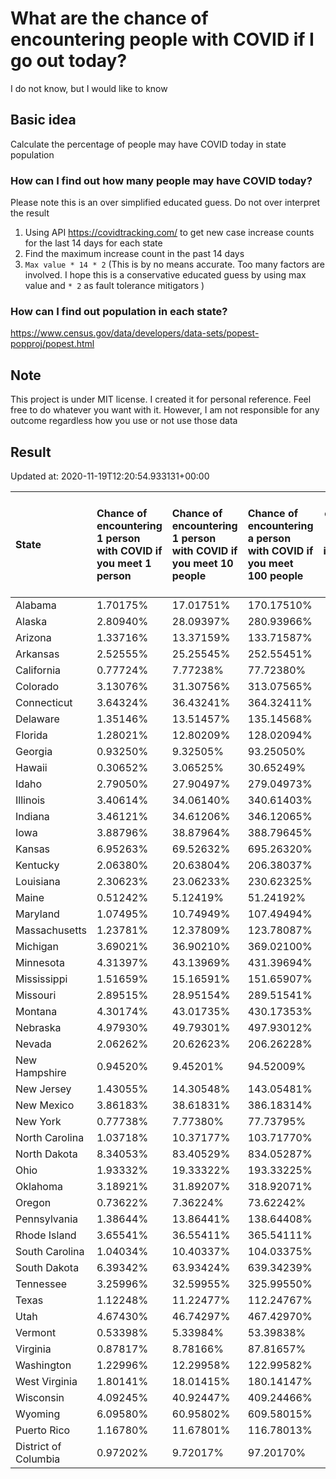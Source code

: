 # What are the chance of encountering people with COVID if I go out today?
I do not know, but I would like to know

## Basic idea
Calculate the percentage of people may have COVID today in state population

### How can I find out how many people may have COVID today?
Please note this is an over simplified educated guess. Do not over interpret the result 
1. Using API https://covidtracking.com/ to get new case increase counts for the last 14 days for each state
2. Find the maximum increase count in the past 14 days
3. `Max value * 14 * 2` (This is by no means accurate. Too many factors are involved. I hope this is a conservative educated guess by using max value and `* 2` as fault tolerance mitigators ) 

### How can I find out population in each state?
https://www.census.gov/data/developers/data-sets/popest-popproj/popest.html

## Note
This project is under MIT license. I created it for personal reference. Feel free to do whatever you want with it. However, I am not responsible for any outcome regardless how you use or not use those data 

## Result

 Updated at: 2020-11-19T12:20:54.933131+00:00

| State                | Chance of encountering 1 person with COVID if you meet 1 person   | Chance of encountering 1 person with COVID if you meet 10 people   | Chance of encountering a person with COVID if you meet 100 people   |   Max count of new case increase in the past 14 days |   Estimated people count with COVID |
|:---------------------|:------------------------------------------------------------------|:-------------------------------------------------------------------|:--------------------------------------------------------------------|-----------------------------------------------------:|------------------------------------:|
| Alabama              | 1.70175%                                                          | 17.01751%                                                          | 170.17510%                                                          |                                                 2980 |                               83440 |
| Alaska               | 2.80940%                                                          | 28.09397%                                                          | 280.93966%                                                          |                                                  734 |                               20552 |
| Arizona              | 1.33716%                                                          | 13.37159%                                                          | 133.71587%                                                          |                                                 3476 |                               97328 |
| Arkansas             | 2.52555%                                                          | 25.25545%                                                          | 252.55451%                                                          |                                                 2722 |                               76216 |
| California           | 0.77724%                                                          | 7.77238%                                                           | 77.72380%                                                           |                                                10968 |                              307104 |
| Colorado             | 3.13076%                                                          | 31.30756%                                                          | 313.07565%                                                          |                                                 6439 |                              180292 |
| Connecticut          | 3.64324%                                                          | 36.43241%                                                          | 364.32411%                                                          |                                                 4639 |                              129892 |
| Delaware             | 1.35146%                                                          | 13.51457%                                                          | 135.14568%                                                          |                                                  470 |                               13160 |
| Florida              | 1.28021%                                                          | 12.80209%                                                          | 128.02094%                                                          |                                                 9820 |                              274960 |
| Georgia              | 0.93250%                                                          | 9.32505%                                                           | 93.25050%                                                           |                                                 3536 |                               99008 |
| Hawaii               | 0.30652%                                                          | 3.06525%                                                           | 30.65249%                                                           |                                                  155 |                                4340 |
| Idaho                | 2.79050%                                                          | 27.90497%                                                          | 279.04973%                                                          |                                                 1781 |                               49868 |
| Illinois             | 3.40614%                                                          | 34.06140%                                                          | 340.61403%                                                          |                                                15415 |                              431620 |
| Indiana              | 3.46121%                                                          | 34.61206%                                                          | 346.12065%                                                          |                                                 8322 |                              233016 |
| Iowa                 | 3.88796%                                                          | 38.87964%                                                          | 388.79645%                                                          |                                                 4381 |                              122668 |
| Kansas               | 6.95263%                                                          | 69.52632%                                                          | 695.26320%                                                          |                                                 7234 |                              202552 |
| Kentucky             | 2.06380%                                                          | 20.63804%                                                          | 206.38037%                                                          |                                                 3293 |                               92204 |
| Louisiana            | 2.30623%                                                          | 23.06233%                                                          | 230.62325%                                                          |                                                 3829 |                              107212 |
| Maine                | 0.51242%                                                          | 5.12419%                                                           | 51.24192%                                                           |                                                  246 |                                6888 |
| Maryland             | 1.07495%                                                          | 10.74949%                                                          | 107.49494%                                                          |                                                 2321 |                               64988 |
| Massachusetts        | 1.23781%                                                          | 12.37809%                                                          | 123.78087%                                                          |                                                 3047 |                               85316 |
| Michigan             | 3.69021%                                                          | 36.90210%                                                          | 369.02100%                                                          |                                                13162 |                              368536 |
| Minnesota            | 4.31397%                                                          | 43.13969%                                                          | 431.39694%                                                          |                                                 8689 |                              243292 |
| Mississippi          | 1.51659%                                                          | 15.16591%                                                          | 151.65907%                                                          |                                                 1612 |                               45136 |
| Missouri             | 2.89515%                                                          | 28.95154%                                                          | 289.51541%                                                          |                                                 6346 |                              177688 |
| Montana              | 4.30174%                                                          | 43.01735%                                                          | 430.17353%                                                          |                                                 1642 |                               45976 |
| Nebraska             | 4.97930%                                                          | 49.79301%                                                          | 497.93012%                                                          |                                                 3440 |                               96320 |
| Nevada               | 2.06262%                                                          | 20.62623%                                                          | 206.26228%                                                          |                                                 2269 |                               63532 |
| New Hampshire        | 0.94520%                                                          | 9.45201%                                                           | 94.52009%                                                           |                                                  459 |                               12852 |
| New Jersey           | 1.43055%                                                          | 14.30548%                                                          | 143.05481%                                                          |                                                 4538 |                              127064 |
| New Mexico           | 3.86183%                                                          | 38.61831%                                                          | 386.18314%                                                          |                                                 2892 |                               80976 |
| New York             | 0.77738%                                                          | 7.77380%                                                           | 77.73795%                                                           |                                                 5401 |                              151228 |
| North Carolina       | 1.03718%                                                          | 10.37177%                                                          | 103.71770%                                                          |                                                 3885 |                              108780 |
| North Dakota         | 8.34053%                                                          | 83.40529%                                                          | 834.05287%                                                          |                                                 2270 |                               63560 |
| Ohio                 | 1.93332%                                                          | 19.33322%                                                          | 193.33225%                                                          |                                                 8071 |                              225988 |
| Oklahoma             | 3.18921%                                                          | 31.89207%                                                          | 318.92071%                                                          |                                                 4507 |                              126196 |
| Oregon               | 0.73622%                                                          | 7.36224%                                                           | 73.62242%                                                           |                                                 1109 |                               31052 |
| Pennsylvania         | 1.38644%                                                          | 13.86441%                                                          | 138.64408%                                                          |                                                 6339 |                              177492 |
| Rhode Island         | 3.65541%                                                          | 36.55411%                                                          | 365.54111%                                                          |                                                 1383 |                               38724 |
| South Carolina       | 1.04034%                                                          | 10.40337%                                                          | 104.03375%                                                          |                                                 1913 |                               53564 |
| South Dakota         | 6.39342%                                                          | 63.93424%                                                          | 639.34239%                                                          |                                                 2020 |                               56560 |
| Tennessee            | 3.25996%                                                          | 32.59955%                                                          | 325.99550%                                                          |                                                 7951 |                              222628 |
| Texas                | 1.12248%                                                          | 11.22477%                                                          | 112.24767%                                                          |                                                11624 |                              325472 |
| Utah                 | 4.67430%                                                          | 46.74297%                                                          | 467.42970%                                                          |                                                 5352 |                              149856 |
| Vermont              | 0.53398%                                                          | 5.33984%                                                           | 53.39838%                                                           |                                                  119 |                                3332 |
| Virginia             | 0.87817%                                                          | 8.78166%                                                           | 87.81657%                                                           |                                                 2677 |                               74956 |
| Washington           | 1.22996%                                                          | 12.29958%                                                          | 122.99582%                                                          |                                                 3345 |                               93660 |
| West Virginia        | 1.80141%                                                          | 18.01415%                                                          | 180.14147%                                                          |                                                 1153 |                               32284 |
| Wisconsin            | 4.09245%                                                          | 40.92447%                                                          | 409.24466%                                                          |                                                 8510 |                              238280 |
| Wyoming              | 6.09580%                                                          | 60.95802%                                                          | 609.58015%                                                          |                                                 1260 |                               35280 |
| Puerto Rico          | 1.16780%                                                          | 11.67801%                                                          | 116.78013%                                                          |                                                 1332 |                               37296 |
| District of Columbia | 0.97202%                                                          | 9.72017%                                                           | 97.20170%                                                           |                                                  245 |                                6860 |